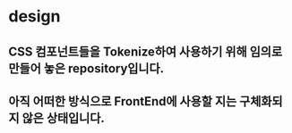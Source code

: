 # design

## CSS 컴포넌트들을 Tokenize하여 사용하기 위해 임의로 만들어 놓은 repository입니다.
## 아직 어떠한 방식으로 FrontEnd에 사용할 지는 구체화되지 않은 상태입니다.
